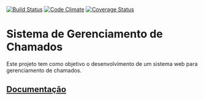 [![Build Status](https://travis-ci.org/augustoberwaldt/syscall.svg?branch=master)](https://travis-ci.org/augustoberwaldt/syscall) 
[![Code Climate](https://codeclimate.com/github/augustoberwaldt/syscall.svg)](https://codeclimate.com/github/augustoberwaldt/syscall)
[![Coverage Status](https://coveralls.io/repos/github/augustoberwaldt/syscall/badge.svg)](https://coveralls.io/github/augustoberwaldt/syscall)

# Sistema de Gerenciamento de Chamados

Este projeto tem como objetivo o desenvolvimento de um sistema web para gerenciamento de chamados.

## [Documentação](https://github.com/augustoberwaldt/syscall/wiki)
